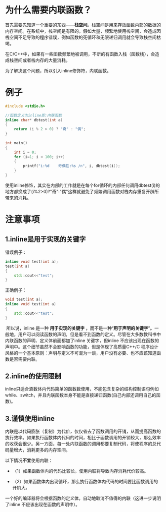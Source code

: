 # 为什么需要内联函数？
首先需要先知道一个重要的东西——**栈空间**。栈空间是用来存放函数内部的数据的内存空间。在系统中，栈空间是有限的。假如大量，频繁地使用栈空间，会造成因栈空间不足导致的程序错误，例如函数的死循环和无限递归调用就会导致栈空间枯竭。

在C/C++中，如果有一些函数频繁地被调用，不断的有函数入栈（函数栈），会造成栈空间或者栈内存的大量消耗。

为了解决这个问题，所以引入inline修饰符，内联函数。

# 例子
```c++
#include <stdio.h>  
 
//函数定义为inline即:内联函数  
inline char* dbtest(int a) 
{  
	return (i % 2 > 0) ? "奇" : "偶";  
}   
  
int main()  
{  
	int i = 0;  
	for (i=1; i < 100; i++) 
	{  
		printf("i:%d    奇偶性:%s /n", i, dbtest(i));      
	}  
} 
```

使用inline修饰，其实在内部的工作就是在每个for循环的内部任何调用dbtest(i)的地方都换成了(i%2>0)?"奇":"偶"这样就避免了频繁调用函数对栈内存重复开辟所带来的消耗。

# 注意事项
## 1.inline是用于实现的关键字
错误例子：
```c++
inline void test(int a);
test(int a)
{
    std::cout<<"test";
} 
```

正确例子：
```c++
void test(int a);
inline void test(int a)
{
    std::cout<<"test";
}
```
 所以说，inline 是一种 **用于实现的关键字** ，而不是一种“**用于声明的关键字**”。一般地，用户可以阅读函数的声明，但是看不到函数的定义。尽管在大多数教科书中内联函数的声明、定义体前面都加了inline 关键字，但inline 不应该出现在函数的声明中。这个细节虽然不会影响函数的功能，但是体现了高质量C++/C 程序设计风格的一个基本原则：声明与定义不可混为一谈，用户没有必要、也不应该知道函数是否需要内联。

## 2.inline的使用限制
   inline只适合涵数体内代码简单的函数数使用，不能包含复杂的结构控制语句例如while、switch，并且内联函数本身不能是直接递归函数(自己内部还调用自己的函数)。

## 3.谨慎使用inline
内联是以代码膨胀（复制）为代价，仅仅省去了函数调用的开销，从而提高函数的执行效率。如果执行函数体内代码的时间，相比于函数调用的开销较大，那么效率的收获会很少。另一方面，每一处内联函数的调用都要复制代码，将使程序的总代码量增大，消耗更多的内存空间。

以下情况**不宜**使用内联：

* （1）如果函数体内的代码比较长，使用内联将导致内存消耗代价较高。

* （2）如果函数体内出现循环，那么执行函数体内代码的时间要比函数调用的开销大。

一个好的编译器将会根据函数的定义体，自动地取消不值得的内联（这进一步说明了inline 不应该出现在函数的声明中）。

